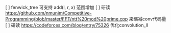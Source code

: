 [ ] fenwick_tree 可支持 add(l, r, x) 范围增加
[ ] 研读 https://github.com/nmunim/Competitive-Programming/blob/master/FFT/ntt%20mod%20prime.cpp 来缩减conv代码量
[ ] 研读 https://codeforces.com/blog/entry/75326 优化convolution_ll
